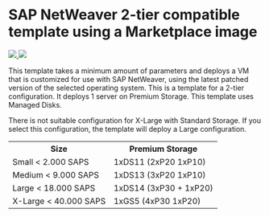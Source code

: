 # SAP NetWeaver 2-tier compatible template using a Marketplace image

<a href="https://portal.azure.com/#create/Microsoft.Template/uri/https%3A%2F%2Fraw.githubusercontent.com%2FAzure%2Fazure-quickstart-templates%2Fmaster%2Fsap-2-tier-marketplace-image-md%2Fazuredeploy.json" target="_blank">
    <img src="http://azuredeploy.net/deploybutton.png"/>
</a>
<a href="http://armviz.io/#/?load=https%3A%2F%2Fraw.githubusercontent.com%2FAzure%2Fazure-quickstart-templates%2Fmaster%2Fsap-2-tier-marketplace-image-md%2Fazuredeploy.json" target="_blank">
    <img src="http://armviz.io/visualizebutton.png"/>
</a>

This template takes a minimum amount of parameters and deploys a VM that is customized for use with SAP NetWeaver, using the latest patched version of the selected operating system. 
This is a template for a 2-tier configuration. It deploys 1 server on Premium Storage.
This template uses Managed Disks.

There is not suitable configuration for X-Large with Standard Storage. If you select this configuration, the template will deploy a Large configuration.

<table>
	<tr>
		<th>Size</th>
		<th>Premium Storage</th>
	</tr>
	<tr>
		<td>Small < 2.000 SAPS</td>
		<td>1xDS11 (2xP20 1xP10)</td>
	</tr>
	<tr>
		<td>Medium < 9.000 SAPS</td>
		<td>1xDS13 (3xP20 1xP10)</td>
	</tr>
	<tr>
		<td>Large < 18.000 SAPS</td>
		<td>1xDS14 (3xP30 + 1xP20)</td>
	</tr>
	<tr>
		<td>X-Large < 40.000 SAPS</td>
		<td>1xGS5 (4xP30 1xP20)</td>
	</tr>
</table>				